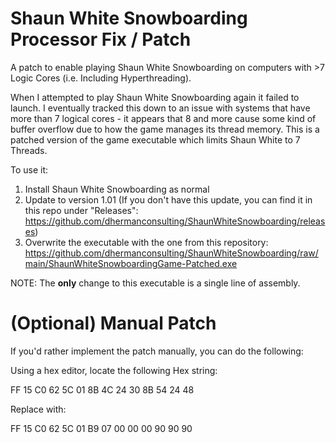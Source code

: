 # Shaun White Snowboarding Processor Fix / Patch
A patch to enable playing Shaun White Snowboarding on computers with >7 Logic Cores (i.e. Including Hyperthreading).

When I attempted to play Shaun White Snowboarding again it failed to launch. I eventually tracked this down to an issue with systems that have more than 7 logical cores - it appears that 8 and more cause some kind of buffer overflow due to how the game manages its thread memory. This is a patched version of the game executable which limits Shaun White to 7 Threads.

To use it:

1. Install Shaun White Snowboarding as normal
2. Update to version 1.01 (If you don't have this update, you can find it in this repo under "Releases": https://github.com/dhermanconsulting/ShaunWhiteSnowboarding/releases)
3. Overwrite the executable with the one from this repository: https://github.com/dhermanconsulting/ShaunWhiteSnowboarding/raw/main/ShaunWhiteSnowboardingGame-Patched.exe

NOTE: The **only** change to this executable is a single line of assembly.

# (Optional) Manual Patch

If you'd rather implement the patch manually, you can do the following:

Using a hex editor, locate the following Hex string:

FF 15 C0 62 5C 01 8B 4C 24 30 8B 54 24 48

Replace with:

FF 15 C0 62 5C 01 B9 07 00 00 00 90 90 90
